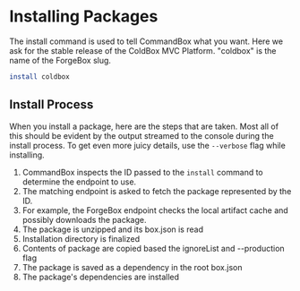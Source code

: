 # Installing Packages

The install command is used to tell CommandBox what you want. Here we ask for the stable release of the ColdBox MVC Platform. "coldbox" is the name of the ForgeBox slug.

```bash
install coldbox
```

## Install Process

When you install a package, here are the steps that are taken.  Most all of this should be evident by the output streamed to the console during the install process.  To get even more juicy details, use the `--verbose` flag while installing.

1. CommandBox inspects the ID passed to the `install` command to determine the endpoint to use.
2. The matching endpoint is asked to fetch the package represented by the ID. 
3. For example, the ForgeBox endpoint checks the local artifact cache and possibly downloads the package.
4. The package is unzipped and its box.json is read
5. Installation directory is finalized
6. Contents of package are copied based the ignoreList and --production flag
7. The package is saved as a dependency in the root box.json
8. The package's dependencies are installed

